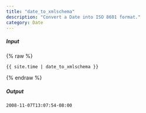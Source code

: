```yaml
---
title: "date_to_xmlschema"
description: "Convert a Date into ISO 8601 format."
category: Date
---
```

##### Input
{% raw %}
~~~liquid
{{ site.time | date_to_xmlschema }}
~~~
{% endraw %}

##### Output

~~~html
2008-11-07T13:07:54-08:00
~~~
